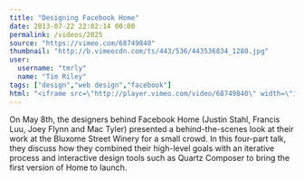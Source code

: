 ```yaml
---
title: "Designing Facebook Home"
date: 2013-07-22 22:02:14 00:00
permalink: /videos/2025
source: "https://vimeo.com/68749840"
thumbnail: "http://b.vimeocdn.com/ts/443/536/443536834_1280.jpg"
user:
  username: "tmrly"
  name: "Tim Riley"
tags: ["design","web design","facebook"]
html: "<iframe src=\"http://player.vimeo.com/video/68749840\" width=\"1280\" height=\"720\" frameborder=\"0\" webkitAllowFullScreen mozallowfullscreen allowFullScreen></iframe>"
---
```


On May 8th, the designers behind Facebook Home (Justin Stahl, Francis Luu, Joey Flynn and Mac Tyler) presented a behind-the-scenes look at their work at the Bluxome Street Winery for a small crowd. In this four-part talk, they discuss how they combined their high-level goals with an iterative process and interactive design tools such as Quartz Composer to bring the first version of Home to launch.
